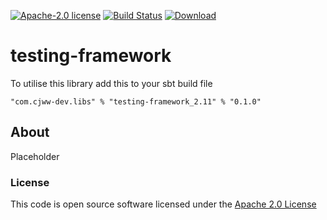 [![Apache-2.0 license](http://img.shields.io/badge/license-Apache-brightgreen.svg)](http://www.apache.org/licenses/LICENSE-2.0.html)
[![Build Status](https://travis-ci.org/cjww-development/testing-framework.svg?branch=master)](https://travis-ci.org/cjww-development/testing-framework)
[ ![Download](https://api.bintray.com/packages/cjww-development/releases/testing-framework/images/download.svg) ](https://bintray.com/cjww-development/releases/testing-framework/_latestVersion)

testing-framework
=================

To utilise this library add this to your sbt build file

```sbtshell
"com.cjww-dev.libs" % "testing-framework_2.11" % "0.1.0" 
```

## About

Placeholder

### License

This code is open source software licensed under the [Apache 2.0 License]("http://www.apache.org/licenses/LICENSE-2.0.html")



